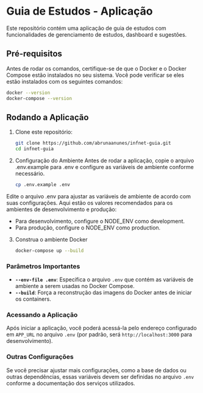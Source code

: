 
# Guia de Estudos - Aplicação

Este repositório contém uma aplicação de guia de estudos com funcionalidades de gerenciamento de estudos, dashboard e sugestões.

## Pré-requisitos

Antes de rodar os comandos, certifique-se de que o Docker e o Docker Compose estão instalados no seu sistema. Você pode verificar se eles estão instalados com os seguintes comandos:

```bash
docker --version
docker-compose --version
```

## Rodando a Aplicação

1. Clone este repositório:
   ```bash
   git clone https://github.com/abrunaanunes/infnet-guia.git
   cd infnet-guia

2. Configuração do Ambiente
Antes de rodar a aplicação, copie o arquivo .env.example para .env e configure as variáveis de ambiente conforme necessário.
    ```bash
    cp .env.example .env

Edite o arquivo .env para ajustar as variáveis de ambiente de acordo com suas configurações. Aqui estão os valores recomendados para os ambientes de desenvolvimento e produção:

- Para desenvolvimento, configure o NODE_ENV como development.
- Para produção, configure o NODE_ENV como production.

3. Construa o ambiente Docker
    ```bash
    docker-compose up --build

### Parâmetros Importantes

- **`--env-file .env`**: Especifica o arquivo `.env` que contém as variáveis de ambiente a serem usadas no Docker Compose.
- **`--build`**: Força a reconstrução das imagens do Docker antes de iniciar os containers.

### Acessando a Aplicação

Após iniciar a aplicação, você poderá acessá-la pelo endereço configurado em `APP_URL` no arquivo `.env` (por padrão, será `http://localhost:3000` para desenvolvimento).

### Outras Configurações

Se você precisar ajustar mais configurações, como a base de dados ou outras dependências, essas variáveis devem ser definidas no arquivo `.env` conforme a documentação dos serviços utilizados.